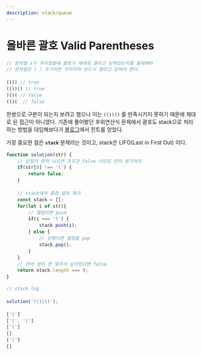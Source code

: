 ```yaml
---
description: stack/queue
---
```


# 올바른 괄호 Valid Parentheses

```javascript
// 문자열 s가 주어졌을때 괄호가 제대로 열리고 닫혀있는지를 출력해라
// 문자열은 ( ) 두가지만 주어지며 반드시 열리고 닫혀야 한다.

()() // true
(())() // true
)()( // false
(()(  // false
```

한쌍으로 구분이 되는지 보려고 했으나 이는 `(())()` 를 만족시키지 못하기 때문에 제대로 된 접근이 아니였다. 기존에 풀어봤던 후위연산식 문제에서 괄호도 stack으로 처리하는 방법을 대입해보다가 [블로그](https://jaejade.tistory.com/133)에서 힌트를 얻었다.

가장 중요한 점은 **`stack`** 문제라는 것이고, stack은 LIFO(Last in First Out) 이다.

```javascript
function solution(str) {
    // 닫힘이 먼저 나오면 무조건 false 이므로 먼저 분기처리
    if(str[0] !== '(') {
        return false;
    }
    
    // stack에서 중첩 괄호 체크
    const stack = [];
    for(let i of str){
        // 열림이면 push
        if(i === '(') {
            stack.push(i);
        } else {
            // 닫힘이면 열림을 pop
            stack.pop();
        }
    }
    // 만약 쌍이 안 맞아서 남아있다면 false
    return stack.length === 0;
}
```

```javascript
// stack log

solution('(())()');

['(']
['(', '(']
['(']
[]
['(']
[]
```

<div align="left">

<figure><img src="../.gitbook/assets/스크린샷 2024-02-25 오후 5.15.22.png" alt="" width="164"><figcaption></figcaption></figure>

</div>
